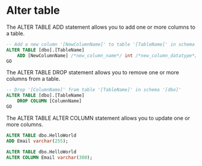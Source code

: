 # Alter table

The ALTER TABLE ADD statement allows you to add one or more columns to a table.

```sql
-- Add a new column '[NewColumnName]' to table '[TableName]' in schema '[dbo]'
ALTER TABLE [dbo].[TableName]
    ADD [NewColumnName] /*new_column_name*/ int /*new_column_datatype*/ NULL /*new_column_nullability*/
GO
```

The ALTER TABLE DROP statement allows you to remove one or more columns from a table.

```sql
-- Drop '[ColumnName]' from table '[TableName]' in schema '[dbo]'
ALTER TABLE [dbo].[TableName]
    DROP COLUMN [ColumnName]
GO
```

The ALTER TABLE ALTER COLUMN statement allows you to update one or more columns.

```sql
ALTER TABLE dbo.HelloWorld 
ADD Email varchar(255);

ALTER TABLE dbo.HelloWorld 
ALTER COLUMN Email varchar(300);
```